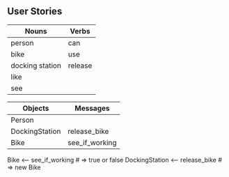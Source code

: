 ## User Stories

Nouns  | Verbs
------------- | -------------
person  | can
bike  | use
docking station | release
 | like
 | see

Objects | Messages
------------- | -------------
Person |
DockingStation | release_bike
Bike | see_if_working

Bike <-- see_if_working # => true or false
DockingStation <-- release_bike # => new Bike 
